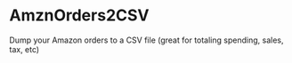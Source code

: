 # AmznOrders2CSV
Dump your Amazon orders to a CSV file (great for totaling spending, sales, tax, etc)
